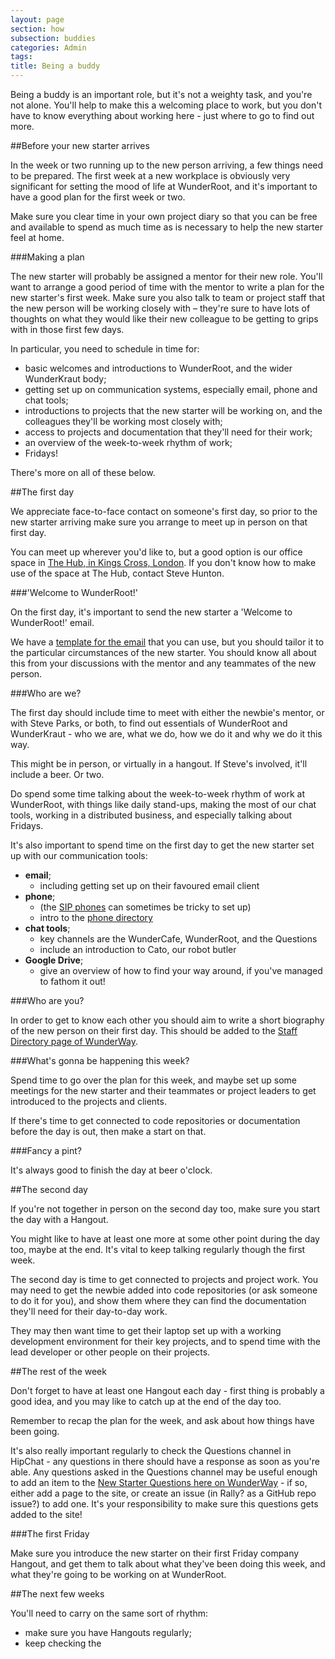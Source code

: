 ```yaml
---
layout: page
section: how
subsection: buddies
categories: Admin
tags:
title: Being a buddy
---
```

Being a buddy is an important role, but it's not a weighty task, and you're not alone. You'll help to make this a welcoming place to work, but you don't have to know everything about working here - just where to go to find out more.

##Before your new starter arrives

In the week or two running up to the new person arriving, a few things need to be prepared. The first week at a new workplace is obviously very significant for setting the mood of life at WunderRoot, and it's important to have a good plan for the first week or two.

Make sure you clear time in your own project diary so that you can be free and available to spend as much time as is necessary to help the new starter feel at home.

###Making a plan

The new starter will probably be assigned a mentor for their new role. You'll want to arrange a good period of time with the mentor to write a plan for the new starter's first week. Make sure you also talk to team or project staff that the new person will be working closely with – they're sure to have lots of thoughts on what they would like their new colleague to be getting to grips with in those first few days.

In particular, you need to schedule in time for:

- basic welcomes and introductions to WunderRoot, and the wider WunderKraut body;
- getting set up on communication systems, especially email, phone and chat tools;
- introductions to projects that the new starter will be working on, and the colleagues they'll be working most closely with;
- access to projects and documentation that they'll need for their work;
- an overview of the week-to-week rhythm of work;
- Fridays!

There's more on all of these below.

##The first day

We appreciate face-to-face contact on someone's first day, so prior to the new starter arriving make sure you arrange to meet up in person on that first day.

You can meet up wherever you'd like to, but a good option is our office space in [The Hub, in Kings Cross, London](http://kingscross.impacthub.net/). If you don't know how to make use of the space at The Hub, contact Steve Hunton.

###'Welcome to WunderRoot!'

On the first day, it's important to send the new starter a 'Welcome to WunderRoot!' email.

We have a [template for the email](https://docs.google.com/a/wunderkraut.com/document/d/12XhM_C_U5hXfCP_UjhxJQCv8v-LhR0pOMPEQJIXQHCA/edit?usp=sharing) that you can use, but you should tailor it to the particular circumstances of the new starter. You should know all about this from your discussions with the mentor and any teammates of the new person.

###Who are we?

The first day should include time to meet with either the newbie's mentor, or with Steve Parks, or both, to find out essentials of WunderRoot and WunderKraut - who we are, what we do, how we do it and why we do it this way.

This might be in person, or virtually in a hangout. If Steve's involved, it'll include a beer. Or two.

Do spend some time talking about the week-to-week rhythm of work at WunderRoot, with things like daily stand-ups, making the most of our chat tools, working in a distributed business, and especially talking about Fridays.

It's also important to spend time on the first day to get the new starter set up with our communication tools:

- **email**;
  - including getting set up on their favoured email client
- **phone**;
  - (the [SIP phones](/how/sip-phone-setup/) can sometimes be tricky to set up)
  - intro to the [phone directory](/who/wr-phone-directory/)
- **chat tools**;
  - key channels are the WunderCafe, WunderRoot, and the Questions
  - include an introduction to Cato, our robot butler
- **Google Drive**;
  - give an overview of how to find your way around, if you've managed to fathom it out!

###Who are you?

In order to get to know each other you should aim to write a short biography of the new person on their first day. This should be added to the [Staff Directory page of WunderWay](/who/).

###What's gonna be happening this week?

Spend time to go over the plan for this week, and maybe set up some meetings for the new starter and their teammates or project leaders to get introduced to the projects and clients.

If there's time to get connected to code repositories or documentation before the day is out, then make a start on that.

###Fancy a pint?

It's always good to finish the day at beer o'clock.

##The second day

If you're not together in person on the second day too, make sure you start the day with a Hangout.

You might like to have at least one more at some other point during the day too, maybe at the end. It's vital to keep talking regularly though the first week.

The second day is time to get connected to projects and project work. You may need to get the newbie added into code repositories (or ask someone to do it for you), and show them where they can find the documentation they'll need for their day-to-day work.

They may then want time to get their laptop set up with a working development environment for their key projects, and to spend time with the lead developer or other people on their projects.

##The rest of the week

Don't forget to have at least one Hangout each day - first thing is probably a good idea, and you may like to catch up at the end of the day too.

Remember to recap the plan for the week, and ask about how things have been going.

It's also really important regularly to check the Questions channel in HipChat - any questions in there should have a response as soon as you're able. Any questions asked in the Questions channel may be useful enough to add an item to the [New Starter Questions here on WunderWay](how/new-starter/questions/) - if so, either add a page to the site, or create an issue (in Rally? as a GitHub repo issue?) to add one. It's your responsibility to make sure this questions gets added to the site!

###The first Friday

Make sure you introduce the new starter on their first Friday company Hangout, and get them to talk about what they've been doing this week, and what they're going to be working on at WunderRoot.

##The next few weeks

You'll need to carry on the same sort of rhythm:

- make sure you have Hangouts regularly;
- keep checking the
